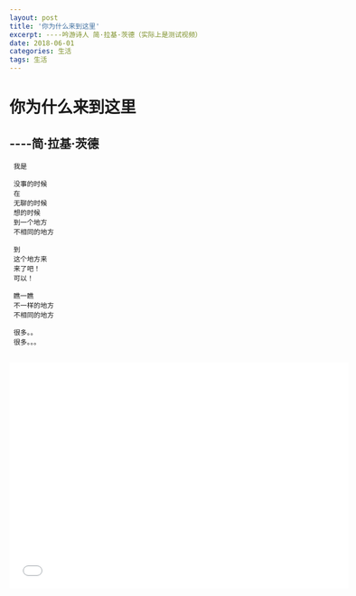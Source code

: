 ```yaml
---
layout: post
title: '你为什么来到这里'
excerpt: ----吟游诗人 简·拉基·茨德（实际上是测试视频）
date: 2018-06-01
categories: 生活
tags: 生活
---
```

 # 你为什么来到这里

 ## ----简·拉基·茨德
```flow
 我是

 没事的时候
 在
 无聊的时候
 想的时候
 到一个地方
 不相同的地方

 到
 这个地方来
 来了吧！
 可以！

 瞧一瞧
 不一样的地方
 不相同的地方

 很多。。
 很多。。。
```
<code>
<iframe width="600" height="400"  src="//player.bilibili.com/player.html?aid=21907213&cid=36173906&page=1" scrolling="no" border="0" frameborder="no" framespacing="0" allowfullscreen="true">
